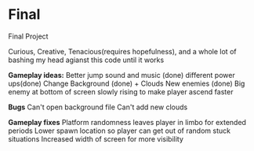 # Final
Final Project

Curious, Creative, Tenacious(requires hopefulness), and a whole lot of bashing my head agianst this code until it works

**Gameplay ideas:**
Better jump sound and music (done)
different power ups(done)
Change Background (done) + Clouds
New enemies (done)
Big enemy at bottom of screen slowly rising to make player ascend faster

**Bugs**
Can't open background file
Can't add new clouds

**Gameplay fixes**
Platform randomness leaves player in limbo for extended periods
Lower spawn location so player can get out of random stuck situations
Increased width of screen for more visibility
